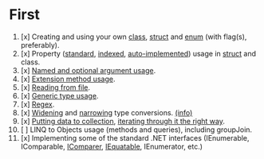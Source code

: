 First
=====
1.  [x] Creating and using your own [class](https://github.com/ant-alaus/ant-alaus/tree/master/Alus/Alus), [struct](https://github.com/ant-alaus/ant-alaus/blob/master/Alus/Alus/Location.cs) and [enum](https://github.com/ant-alaus/ant-alaus/blob/master/Alus/Alus/FeedbackType.cs) (with flag(s), preferably).
2.  [x] Property ([standard](https://github.com/ant-alaus/ant-alaus/blob/master/Alus/Alus/NearestBars.cs#L15-L22), [indexed](https://github.com/ant-alaus/ant-alaus/blob/8fda61260054d17653d5a18da0e12302ebe61149/Alus/Alus/Location.cs#L67-L93), [auto-implemented](https://github.com/ant-alaus/ant-alaus/blob/master/Alus/Alus/Location.cs#L39-L43)) usage in [struct](https://github.com/ant-alaus/ant-alaus/blob/master/Alus/Alus/Location.cs#L39-L43) and class.
3.  [x] [Named and optional argument usage](https://github.com/ant-alaus/ant-alaus/blob/master/Alus/Alus/NearestBars.cs#L31).
4.  [x] [Extension method usage](https://github.com/ant-alaus/ant-alaus/blob/master/Alus/Alus/ListExtensions.cs).
5.  [x] [Reading from file](https://github.com/ant-alaus/ant-alaus/blob/master/Alus/Alus/BarEvaluationReader.cs).
6.  [x] [Generic type usage](https://github.com/ant-alaus/ant-alaus/blob/master/Alus/Alus/NearestBars.cs#L42-L57).
7.  [x] [Regex](https://github.com/ant-alaus/ant-alaus/blob/master/Alus/Alus/EmailValidator.cs).
8.  [x] [Widening](https://github.com/ant-alaus/ant-alaus/blob/master/Alus/Alus/FeedbackForm.cs#L16-L17) and [narrowing](https://github.com/ant-alaus/ant-alaus/blob/master/Alus/Alus/FeedbackForm.cs#L30-L31) type conversions. [(info)][1]
9.  [x] [Putting data to collection](https://github.com/ant-alaus/ant-alaus/blob/master/Alus/Alus/NearestBars.cs#L38), [iterating through it the right way](https://github.com/ant-alaus/ant-alaus/blob/master/Alus/Alus/NearestBars.cs#L52).
10. [ ] LINQ to Objects usage (methods and queries), including groupJoin.
11. [x] Implementing some of the standard .NET interfaces (IEnumerable, IComparable, [IComparer](https://github.com/ant-alaus/ant-alaus/blob/e6d8eb6829c40279e5122888c5ccf6e25f43a3f5/Alus/Alus/LocationDistanceComparer.cs), [IEquatable](https://github.com/ant-alaus/ant-alaus/blob/e6d8eb6829c40279e5122888c5ccf6e25f43a3f5/Alus/Alus/Location.cs#L8), IEnumerator, etc.)

[1]: https://docs.microsoft.com/en-us/dotnet/visual-basic/programming-guide/language-features/data-types/widening-and-narrowing-conversions
